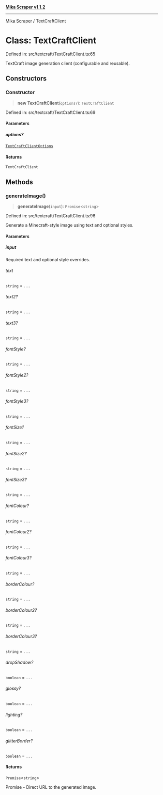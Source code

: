 [**Mika Scraper v1.1.2**](../README.md)

***

[Mika Scraper](../README.md) / TextCraftClient

# Class: TextCraftClient

Defined in: src/textcraft/TextCraftClient.ts:65

TextCraft image generation client (configurable and reusable).

## Constructors

### Constructor

> **new TextCraftClient**(`options?`): `TextCraftClient`

Defined in: src/textcraft/TextCraftClient.ts:69

#### Parameters

##### options?

[`TextCraftClientOptions`](../interfaces/TextCraftClientOptions.md)

#### Returns

`TextCraftClient`

## Methods

### generateImage()

> **generateImage**(`input`): `Promise`\<`string`\>

Defined in: src/textcraft/TextCraftClient.ts:96

Generate a Minecraft-style image using text and optional styles.

#### Parameters

##### input

Required text and optional style overrides.

###### text

`string` = `...`

###### text2?

`string` = `...`

###### text3?

`string` = `...`

###### fontStyle?

`string` = `...`

###### fontStyle2?

`string` = `...`

###### fontStyle3?

`string` = `...`

###### fontSize?

`string` = `...`

###### fontSize2?

`string` = `...`

###### fontSize3?

`string` = `...`

###### fontColour?

`string` = `...`

###### fontColour2?

`string` = `...`

###### fontColour3?

`string` = `...`

###### borderColour?

`string` = `...`

###### borderColour2?

`string` = `...`

###### borderColour3?

`string` = `...`

###### dropShadow?

`boolean` = `...`

###### glossy?

`boolean` = `...`

###### lighting?

`boolean` = `...`

###### glitterBorder?

`boolean` = `...`

#### Returns

`Promise`\<`string`\>

Promise<string> - Direct URL to the generated image.
